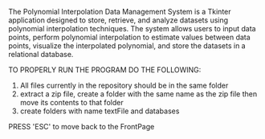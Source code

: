 The Polynomial Interpolation Data Management System is a Tkinter application designed 
to store, retrieve, and analyze datasets using polynomial interpolation techniques. The 
system allows users to input data points, perform polynomial interpolation to estimate 
values between data points, visualize the interpolated polynomial, and store the datasets 
in a relational database.

TO PROPERLY RUN THE PROGRAM DO THE FOLLOWING:

1. All files currently in the repository should be in the same folder
2. extract a zip file, create a folder with the same name as the zip file then move its contents to that folder
3. create folders with name textFile and databases


PRESS 'ESC' to move back to the FrontPage
